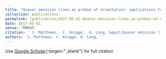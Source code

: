 ```yaml
---
title: "Quasar emission lines as probes of orientation: implications for disc wind geometries and unification"
collection: publications
permalink: /publication/2017-05-01-Quasar-emission-lines-as-probes-of-orientation-implications-for-disc-wind-geometries-and-unification
date: 2017-05-01
venue: 'MNRAS'
citation: ' J. Matthews,  C. Knigge,  K. Long, &quot;Quasar emission lines as probes of orientation: implications for disc wind geometries and unification.&quot; MNRAS, 2017.'
authors: 'J. Matthews, C. Knigge, K. Long, '
---
```

Use [Google Scholar](https://scholar.google.com/scholar?q=Quasar+emission+lines+as+probes+of+orientation:+implications+for+disc+wind+geometries+and+unification){:target="_blank"} for full citation
